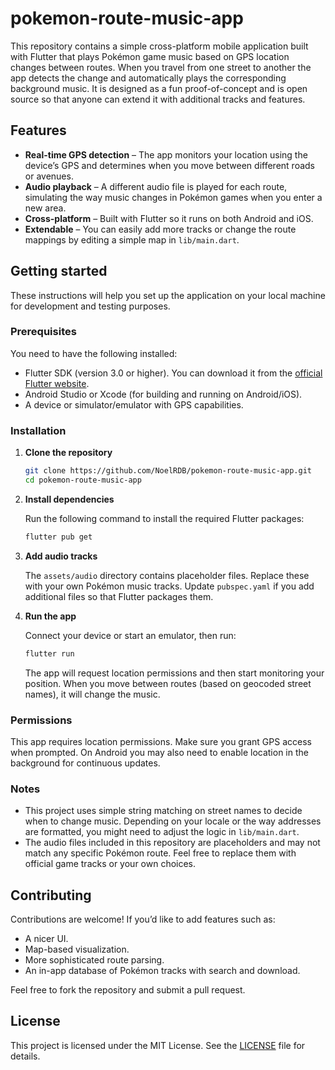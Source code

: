 # pokemon-route-music-app

This repository contains a simple cross-platform mobile application built with Flutter that plays Pokémon game music based on GPS location changes between routes. When you travel from one street to another the app detects the change and automatically plays the corresponding background music. It is designed as a fun proof-of-concept and is open source so that anyone can extend it with additional tracks and features.

## Features

- **Real-time GPS detection** – The app monitors your location using the device’s GPS and determines when you move between different roads or avenues.
- **Audio playback** – A different audio file is played for each route, simulating the way music changes in Pokémon games when you enter a new area.
- **Cross-platform** – Built with Flutter so it runs on both Android and iOS.
- **Extendable** – You can easily add more tracks or change the route mappings by editing a simple map in `lib/main.dart`.

## Getting started

These instructions will help you set up the application on your local machine for development and testing purposes.

### Prerequisites

You need to have the following installed:

- Flutter SDK (version 3.0 or higher). You can download it from the [official Flutter website](https://flutter.dev/docs/get-started/install).
- Android Studio or Xcode (for building and running on Android/iOS).
- A device or simulator/emulator with GPS capabilities.

### Installation

1. **Clone the repository**

   ```bash
   git clone https://github.com/NoelRDB/pokemon-route-music-app.git
   cd pokemon-route-music-app
   ```

2. **Install dependencies**

   Run the following command to install the required Flutter packages:

   ```bash
   flutter pub get
   ```

3. **Add audio tracks**

   The `assets/audio` directory contains placeholder files. Replace these with your own Pokémon music tracks. Update `pubspec.yaml` if you add additional files so that Flutter packages them.

4. **Run the app**

   Connect your device or start an emulator, then run:

   ```bash
   flutter run
   ```

   The app will request location permissions and then start monitoring your position. When you move between routes (based on geocoded street names), it will change the music.

### Permissions

This app requires location permissions. Make sure you grant GPS access when prompted. On Android you may also need to enable location in the background for continuous updates.

### Notes

- This project uses simple string matching on street names to decide when to change music. Depending on your locale or the way addresses are formatted, you might need to adjust the logic in `lib/main.dart`.
- The audio files included in this repository are placeholders and may not match any specific Pokémon route. Feel free to replace them with official game tracks or your own choices.

## Contributing

Contributions are welcome! If you’d like to add features such as:

- A nicer UI.
- Map-based visualization.
- More sophisticated route parsing.
- An in-app database of Pokémon tracks with search and download.

Feel free to fork the repository and submit a pull request.

## License

This project is licensed under the MIT License. See the [LICENSE](LICENSE) file for details.

